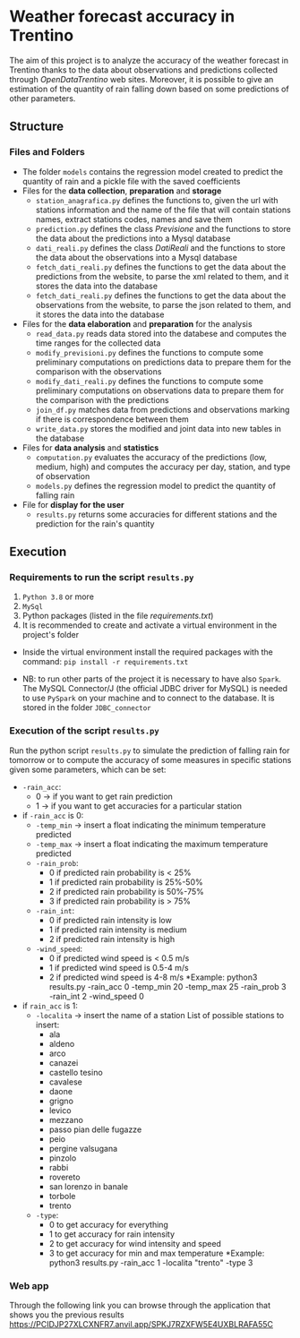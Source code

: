 # Weather forecast accuracy in Trentino

The aim of this project is to analyze the accuracy of the weather forecast in Trentino thanks to the data about 
observations and predictions collected through *OpenDataTrentino* web sites.
Moreover, it is possible to give an estimation of the quantity of rain falling down based on some predictions of other 
parameters.

## Structure

### Files and Folders
- The folder `models` contains the regression model created to predict the quantity of rain and a pickle file with the 
  saved coefficients
- Files for the **data collection**, **preparation** and **storage**
    - `station_anagrafica.py` defines the functions to, given the url with stations information and the name of the file 
      that will contain stations names, extract stations codes, names and save them
    - `prediction.py` defines the class *Previsione* and the functions to store the data about the predictions into a 
      Mysql database
    - `dati_reali.py` defines the class *DatiReali* and the functions to store the data about the observations into a 
      Mysql database
    - `fetch_dati_reali.py` defines the functions to get the data about the predictions from the website, to parse the 
      xml related to them, and it stores the data into the database
    - `fetch_dati_reali.py` defines the functions to get the data about the observations from the website, to parse the 
      json related to them, and it stores the data into the database
- Files for the **data elaboration** and **preparation** for the analysis
    - `read_data.py` reads data stored into the databese and computes the time ranges for the collected data
    - `modify_previsioni.py` defines the functions to compute some preliminary computations on predictions data to prepare 
      them for the comparison with the observations
    - `modify_dati_reali.py` defines the functions to compute some preliminary computations on observations data to prepare 
      them for the comparison with the predictions
    - `join_df.py` matches data from predictions and observations marking if there is correspondence between them
    - `write_data.py` stores the modified and joint data into new tables in the database
- Files for **data analysis** and **statistics**
    - `computation.py` evaluates the accuracy of the predictions (low, medium, high) and
        computes the accuracy per day, station, and type of observation
    - `models.py` defines the regression model to predict the quantity of falling rain
- File for **display for the user**
    - `results.py` returns some accuracies for different stations and the prediction for the rain's quantity
    
## Execution

### Requirements to run the script `results.py`

1) `Python 3.8` or more
2) `MySql`
3) Python packages (listed in the file *requirements.txt*)
4) It is recommended to create and activate a virtual environment in the project's folder

- Inside the virtual environment install the required packages with the command:
    `pip install -r requirements.txt`
  
- NB: to run other parts of the project it is necessary to have also `Spark`. The MySQL Connector/J (the official JDBC 
  driver for MySQL) is needed to use `PySpark` on your machine and to connect to the database. It is stored in the folder
  `JDBC_connector`

### Execution of the script `results.py`

Run the python script `results.py` to simulate the prediction of falling rain for tomorrow or to compute the accuracy
of some measures in specific stations given some parameters, which can be set:
* `-rain_acc`:
    - 0 -> if you want to get rain prediction
    - 1 -> if you want to get accuracies for a particular station
* if `-rain_acc` is 0:
    - `-temp_min` -> insert a float indicating the minimum temperature predicted
    - `-temp_max` -> insert a float indicating the maximum temperature predicted
    - `-rain_prob`:
        - 0 if predicted rain probability is < 25%
        - 1 if predicted rain probability is 25%-50%
        - 2 if predicted rain probability is 50%-75%
        - 3 if predicted rain probability is > 75%
    - `-rain_int`:
        - 0 if predicted rain intensity is low
        - 1 if predicted rain intensity is medium
        - 2 if predicted rain intensity is high
    - `-wind_speed`:
        - 0 if predicted wind speed is < 0.5 m/s
        - 1 if predicted wind speed is 0.5-4 m/s
        - 2 if predicted wind speed is 4-8 m/s 
*Example: python3 results.py -rain_acc 0 -temp_min 20 -temp_max 25 -rain_prob 3 -rain_int 2 -wind_speed 0
* if `rain_acc` is 1:
    - `-localita` -> insert the name of a station
        List of possible stations to insert: 
        - ala
        - aldeno
        - arco
        - canazei
        - castello tesino
        - cavalese
        - daone
        - grigno
        - levico
        - mezzano
        - passo pian delle fugazze
        - peio
        - pergine valsugana
        - pinzolo
        - rabbi
        - rovereto
        - san lorenzo in banale
        - torbole
        - trento
    - `-type`:
        - 0 to get accuracy for everything
        - 1 to get accuracy for rain intensity
        - 2 to get accuracy for wind intensity and speed
        - 3 to get accuracy for min and max temperature
*Example: python3 results.py -rain_acc 1 -localita "trento" -type 3
    
### Web app
Through the following link you can browse through the application that shows you the previous results 
https://PCIDJP27XLCXNFR7.anvil.app/SPKJ7RZXFW5E4UXBLRAFA55C    











